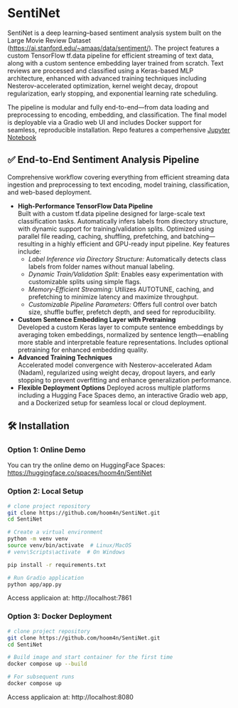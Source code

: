 # SentiNet
  
SentiNet is a deep learning–based sentiment analysis system built on the Large Movie Review Dataset (https://ai.stanford.edu/~amaas/data/sentiment/). The project features a custom TensorFlow tf.data pipeline for efficient streaming of text data, along with a custom sentence embedding layer trained from scratch. Text reviews are processed and classified using a Keras-based MLP architecture, enhanced with advanced training techniques including Nesterov-accelerated optimization, kernel weight decay, dropout regularization, early stopping, and exponential learning rate scheduling.

The pipeline is modular and fully end-to-end—from data loading and preprocessing to encoding, embedding, and classification. The final model is deployable via a Gradio web UI and includes Docker support for seamless, reproducible installation. Repo features a comperhensive <a href="https://nbviewer.org/github/hoom4n/SentiNet/blob/main/SentiNet.ipynb">Jupyter Notebook</a>

## ✅ End-to-End Sentiment Analysis Pipeline
Comprehensive workflow covering everything from efficient streaming data ingestion and preprocessing to text encoding, model training, classification, and web-based deployment.

- **High-Performance TensorFlow Data Pipeline**  
  Built with a custom tf.data pipeline designed for large-scale text classification tasks. Automatically infers labels from directory structure, with dynamic support for training/validation splits. Optimized using parallel file reading, caching, shuffling, prefetching, and batching—resulting in a highly efficient and GPU-ready input pipeline. Key features include:
  - *Label Inference via Directory Structure:* Automatically detects class labels from folder names without manual labeling.
  - *Dynamic Train/Validation Split:* Enables easy experimentation with customizable splits using simple flags.
  - *Memory-Efficient Streaming:* Utilizes AUTOTUNE, caching, and prefetching to minimize latency and maximize throughput.
  - *Customizable Pipeline Parameters:* Offers full control over batch size, shuffle buffer, prefetch depth, and seed for reproducibility.
- **Custom Sentence Embedding Layer with Pretraining**  
  Developed a custom Keras layer to compute sentence embeddings by averaging token embeddings, normalized by sentence length—enabling more stable and interpretable feature representations. Includes optional pretraining for enhanced embedding quality.
- **Advanced Training Techniques**  
  Accelerated model convergence with Nesterov-accelerated Adam (Nadam), regularized using weight decay, dropout layers, and early stopping to prevent overfitting and enhance generalization performance.
- **Flexible Deployment Options** 
  Deployed across multiple platforms including a Hugging Face Spaces demo, an interactive Gradio web app, and a Dockerized setup for seamless local or cloud deployment.


## 🛠️ Installation 

### Option 1: Online Demo

You can try the online demo on HuggingFace Spaces: <a href="https://huggingface.co/spaces/hoom4n/SentiNet">https://huggingface.co/spaces/hoom4n/SentiNet</a>

### Option 2: Local Setup

```bash
# clone project repository
git clone https://github.com/hoom4n/SentiNet.git
cd SentiNet

# Create a virtual environment
python -m venv venv
source venv/bin/activate  # Linux/MacOS
# venv\Scripts\activate  # On Windows

pip install -r requirements.txt

# Run Gradio application
python app/app.py
```

Access applicaion at: http://localhost:7861

### Option 3: Docker Deployment

```bash
# clone project repository
git clone https://github.com/hoom4n/SentiNet.git
cd SentiNet

# Build image and start container for the first time
docker compose up --build

# For subsequent runs
docker compose up
```

Access applicaion at: http://localhost:8080
